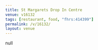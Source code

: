 ```yaml
---
title: St Margarets Drop In Centre
venue: v16132
tags: [restaurant, food, "fhrs:414399"]
permalink: /v/16132/
layout: venue
---
```

null